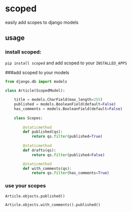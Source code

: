 # scoped
easily add scopes to django models

## usage

### install scoped:
`pip install scoped` and add scoped to your `INSTALLED_APPS`

###add scoped to your models

```python
from django.db import models

class Article(ScopedModel):
    
    title = models.CharField(max_length=255)
    published = models.BooleanField(default=False)
    has_comments = models.BooleanField(default=False)
    
    class Scopes:
    
        @staticmethod
        def published(qs):
            return qs.filter(published=True)
        
        @staticmethod
        def drafts(qs):
            return qs.filter(published=False)

        @staticmethod
        def with_comments(qs):
            return qs.filter(has_comments=True)
```

### use your scopes

```python
Article.objects.published()

Article.objects.with_comments().published()
```
